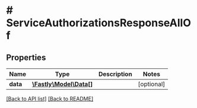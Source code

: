 # # ServiceAuthorizationsResponseAllOf

## Properties

Name | Type | Description | Notes
------------ | ------------- | ------------- | -------------
**data** | [**\Fastly\Model\Data[]**](Data.md) |  | [optional]

[[Back to API list]](../../README.md#endpoints) [[Back to README]](../../README.md)
